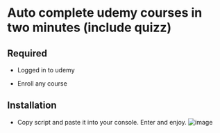 # Auto complete udemy courses in two minutes (include quizz)


## Required

- Logged in to udemy

- Enroll any course
## Installation

- Copy script and paste it into your console. Enter and enjoy.
  ![image](https://github.com/user-attachments/assets/5f4f06b5-c259-4c7e-b028-db72d1895f99)
